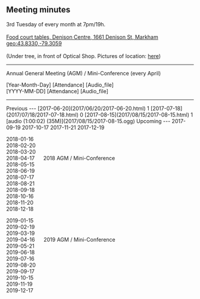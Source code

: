 Meeting minutes
---
3rd Tuesday of every month at 7pm/19h.  
<br><a href="https://maps.google.com/maps?f=q&hl=en&q=Denison+Centre+(Food+court+tables),+1661+Denison+St,+Markham" target='_blank'>Food court tables, Denison Centre, 1661 Denison St, Markham</a>
<br><a href="http://www.openstreetmap.org/?mlat=43.8330&mlon=-79.3059">geo:43.8330,-79.3059</a>
<br>
<br>(Under tree, in front of Optical Shop.  Pictures of location: <a href="../../images/mall/index.html" target='_blank'>here</a>)


<hr>
Annual General Meeting (AGM) / Mini-Conference (every April)

[Year-Month-Day] [Attendance] [Audio\_file]  
[YYYY-MM-DD] [Attendance] [Audio\_file]  

<hr>

<span id="Previous" />	
Previous
---
[2017-06-20](2017/06/20/2017-06-20.html) 1   
[2017-07-18](2017/07/18/2017-07-18.html) 0  
[2017-08-15](2017/08/15/2017-08-15.html) 1 [audio (1:00:02) (35M)](2017/08/15/2017-08-15.ogg) 

<span id="Upcoming" />	
Upcoming
---
2017-09-19  
2017-10-17  
2017-11-21  
2017-12-19  
  
2018-01-16  
2018-02-20  
2018-03-20  
2018-04-17 &nbsp;&nbsp;&nbsp;&nbsp;  2018 AGM / Mini-Conference  
2018-05-15  
2018-06-19  
2018-07-17  
2018-08-21  
2018-09-18  
2018-10-16  
2018-11-20  
2018-12-18  

2019-01-15  
2019-02-19  
2019-03-19  
2019-04-16  &nbsp;&nbsp;&nbsp;&nbsp;  2019 AGM / Mini-Conference   
2019-05-21  
2019-06-18  
2019-07-16  
2019-08-20  
2019-09-17  
2019-10-15  
2019-11-19  
2019-12-17  

